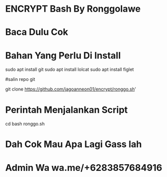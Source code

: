# ENCRYPT Bash By Ronggolawe
# Baca Dulu Cok

# Bahan Yang Perlu Di Install

sudo apt install git
sudo apt install lolcat
sudo apt install figlet

#salin repo git

git clone https://github.com/jagoanneon01/encrypt/ronggo.sh'

# Perintah Menjalankan Script
cd
bash ronggo.sh

# Dah Cok Mau Apa Lagi Gass lah
# Admin Wa wa.me/+6283857684916

